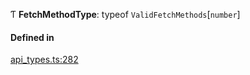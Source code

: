 Ƭ **FetchMethodType**: typeof `ValidFetchMethods`[`number`]

#### Defined in

[api_types.ts:282](https://github.com/coda/packs-sdk/blob/main/api_types.ts#L282)
